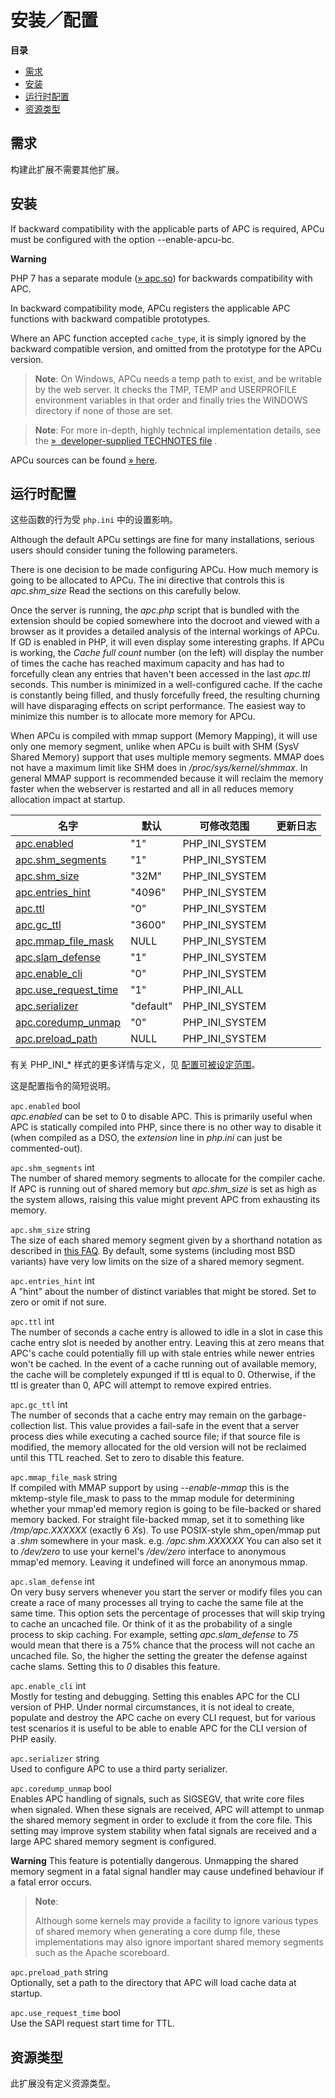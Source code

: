 安装／配置
==========

**目录**

-   [需求](/apcu/setup.html#需求)
-   [安装](/apcu/setup.html#安装)
-   [运行时配置](/apcu/setup.html#运行时配置)
-   [资源类型](/apcu/setup.html#资源类型)

需求
----

构建此扩展不需要其他扩展。

安装
----

If backward compatibility with the applicable parts of APC is required,
APCu must be configured with the option --enable-apcu-bc.

**Warning**

PHP 7 has a separate module
(<a href="https://pecl.php.net/apcu_bc" class="link external">» apc.so</a>)
for backwards compatibility with APC.

In backward compatibility mode, APCu registers the applicable APC
functions with backward compatible prototypes.

Where an APC function accepted `cache_type`, it is simply ignored by the
backward compatible version, and omitted from the prototype for the APCu
version.

> **Note**: <span class="simpara"> On Windows, APCu needs a temp path to
> exist, and be writable by the web server. It checks the TMP, TEMP and
> USERPROFILE environment variables in that order and finally tries the
> WINDOWS directory if none of those are set. </span>

> **Note**: <span class="simpara"> For more in-depth, highly technical
> implementation details, see the
> <a href="https://git.php.net/?p=pecl/caching/apc.git;a=blob;f=TECHNOTES.txt" class="link external">»  developer-supplied TECHNOTES file</a>
> . </span>

APCu sources can be found
<a href="https://github.com/krakjoe/apcu" class="link external">» here</a>.

运行时配置
----------

这些函数的行为受 `php.ini` 中的设置影响。

Although the default APCu settings are fine for many installations,
serious users should consider tuning the following parameters.

There is one decision to be made configuring APCu. How much memory is
going to be allocated to APCu. The ini directive that controls this is
*apc.shm\_size* Read the sections on this carefully below.

Once the server is running, the *apc.php* script that is bundled with
the extension should be copied somewhere into the docroot and viewed
with a browser as it provides a detailed analysis of the internal
workings of APCu. If GD is enabled in PHP, it will even display some
interesting graphs. If APCu is working, the *Cache full count* number
(on the left) will display the number of times the cache has reached
maximum capacity and has had to forcefully clean any entries that
haven't been accessed in the last *apc.ttl* seconds. This number is
minimized in a well-configured cache. If the cache is constantly being
filled, and thusly forcefully freed, the resulting churning will have
disparaging effects on script performance. The easiest way to minimize
this number is to allocate more memory for APCu.

When APCu is compiled with mmap support (Memory Mapping), it will use
only one memory segment, unlike when APCu is built with SHM (SysV Shared
Memory) support that uses multiple memory segments. MMAP does not have a
maximum limit like SHM does in */proc/sys/kernel/shmmax*. In general
MMAP support is recommended because it will reclaim the memory faster
when the webserver is restarted and all in all reduces memory allocation
impact at startup.

| 名字                                                              | 默认      | 可修改范围       | 更新日志 |
|-------------------------------------------------------------------|-----------|------------------|----------|
| <a href="/apcu/setup.html#" class="link">apc.enabled</a>          | "1"       | PHP\_INI\_SYSTEM |          |
| <a href="/apcu/setup.html#" class="link">apc.shm_segments</a>     | "1"       | PHP\_INI\_SYSTEM |          |
| <a href="/apcu/setup.html#" class="link">apc.shm_size</a>         | "32M"     | PHP\_INI\_SYSTEM |          |
| <a href="/apcu/setup.html#" class="link">apc.entries_hint</a>     | "4096"    | PHP\_INI\_SYSTEM |          |
| <a href="/apcu/setup.html#" class="link">apc.ttl</a>              | "0"       | PHP\_INI\_SYSTEM |          |
| <a href="/apcu/setup.html#" class="link">apc.gc_ttl</a>           | "3600"    | PHP\_INI\_SYSTEM |          |
| <a href="/apcu/setup.html#" class="link">apc.mmap_file_mask</a>   | NULL      | PHP\_INI\_SYSTEM |          |
| <a href="/apcu/setup.html#" class="link">apc.slam_defense</a>     | "1"       | PHP\_INI\_SYSTEM |          |
| <a href="/apcu/setup.html#" class="link">apc.enable_cli</a>       | "0"       | PHP\_INI\_SYSTEM |          |
| <a href="/apcu/setup.html#" class="link">apc.use_request_time</a> | "1"       | PHP\_INI\_ALL    |          |
| <a href="/apcu/setup.html#" class="link">apc.serializer</a>       | "default" | PHP\_INI\_SYSTEM |          |
| <a href="/apcu/setup.html#" class="link">apc.coredump_unmap</a>   | "0"       | PHP\_INI\_SYSTEM |          |
| <a href="/apcu/setup.html#" class="link">apc.preload_path</a>     | NULL      | PHP\_INI\_SYSTEM |          |

有关 PHP\_INI\_\* 样式的更多详情与定义，见
<a href="/configuration/changes/modes.html" class="xref">配置可被设定范围</a>。

这是配置指令的简短说明。

`apc.enabled` <span class="type">bool</span>  
*apc.enabled* can be set to 0 to disable APC. This is primarily useful
when APC is statically compiled into PHP, since there is no other way to
disable it (when compiled as a DSO, the *extension* line in *php.ini*
can just be commented-out).

`apc.shm_segments` <span class="type">int</span>  
The number of shared memory segments to allocate for the compiler cache.
If APC is running out of shared memory but *apc.shm\_size* is set as
high as the system allows, raising this value might prevent APC from
exhausting its memory.

`apc.shm_size` <span class="type">string</span>  
The size of each shared memory segment given by a shorthand notation as
described in
<a href="/faq/using.html#faq.using.shorthandbytes" class="link">this FAQ</a>.
By default, some systems (including most BSD variants) have very low
limits on the size of a shared memory segment.

`apc.entries_hint` <span class="type">int</span>  
A "hint" about the number of distinct variables that might be stored.
Set to zero or omit if not sure.

`apc.ttl` <span class="type">int</span>  
The number of seconds a cache entry is allowed to idle in a slot in case
this cache entry slot is needed by another entry. Leaving this at zero
means that APC's cache could potentially fill up with stale entries
while newer entries won't be cached. In the event of a cache running out
of available memory, the cache will be completely expunged if ttl is
equal to 0. Otherwise, if the ttl is greater than 0, APC will attempt to
remove expired entries.

`apc.gc_ttl` <span class="type">int</span>  
The number of seconds that a cache entry may remain on the
garbage-collection list. This value provides a fail-safe in the event
that a server process dies while executing a cached source file; if that
source file is modified, the memory allocated for the old version will
not be reclaimed until this TTL reached. Set to zero to disable this
feature.

`apc.mmap_file_mask` <span class="type">string</span>  
If compiled with MMAP support by using *--enable-mmap* this is the
mktemp-style file\_mask to pass to the mmap module for determining
whether your mmap'ed memory region is going to be file-backed or shared
memory backed. For straight file-backed mmap, set it to something like
*/tmp/apc.XXXXXX* (exactly 6 *X*s). To use POSIX-style shm\_open/mmap
put a *.shm* somewhere in your mask. e.g. */apc.shm.XXXXXX* You can also
set it to */dev/zero* to use your kernel's */dev/zero* interface to
anonymous mmap'ed memory. Leaving it undefined will force an anonymous
mmap.

`apc.slam_defense` <span class="type">int</span>  
On very busy servers whenever you start the server or modify files you
can create a race of many processes all trying to cache the same file at
the same time. This option sets the percentage of processes that will
skip trying to cache an uncached file. Or think of it as the probability
of a single process to skip caching. For example, setting
*apc.slam\_defense* to *75* would mean that there is a 75% chance that
the process will not cache an uncached file. So, the higher the setting
the greater the defense against cache slams. Setting this to *0*
disables this feature.

`apc.enable_cli` <span class="type">int</span>  
Mostly for testing and debugging. Setting this enables APC for the CLI
version of PHP. Under normal circumstances, it is not ideal to create,
populate and destroy the APC cache on every CLI request, but for various
test scenarios it is useful to be able to enable APC for the CLI version
of PHP easily.

`apc.serializer` <span class="type">string</span>  
Used to configure APC to use a third party serializer.

`apc.coredump_unmap` <span class="type">bool</span>  
Enables APC handling of signals, such as SIGSEGV, that write core files
when signaled. When these signals are received, APC will attempt to
unmap the shared memory segment in order to exclude it from the core
file. This setting may improve system stability when fatal signals are
received and a large APC shared memory segment is configured.

**Warning**
This feature is potentially dangerous. Unmapping the shared memory
segment in a fatal signal handler may cause undefined behaviour if a
fatal error occurs.

> **Note**:
>
> Although some kernels may provide a facility to ignore various types
> of shared memory when generating a core dump file, these
> implementations may also ignore important shared memory segments such
> as the Apache scoreboard.

`apc.preload_path` <span class="type">string</span>  
Optionally, set a path to the directory that APC will load cache data at
startup.

`apc.use_request_time` <span class="type">bool</span>  
Use the SAPI request start time for TTL.

资源类型
--------

此扩展没有定义资源类型。
